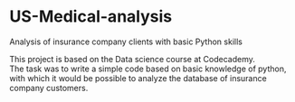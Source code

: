 # US-Medical-analysis
Analysis of insurance company clients with basic Python skills

This project is based on the Data science course at Codecademy.  
The task was to write a simple code based on basic knowledge of python, 
with which it would be possible to analyze the database of insurance company customers.
